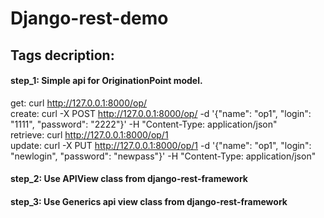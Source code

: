 Django-rest-demo
================

Tags decription:
---------------

#### step_1: Simple api for OriginationPoint model.



get: curl http://127.0.0.1:8000/op/ <br>
create: curl -X POST http://127.0.0.1:8000/op/ -d '{"name": "op1", "login": "1111", "password": "2222"}' -H "Content-Type: application/json" <br>
retrieve: curl http://127.0.0.1:8000/op/1 <br>
update: curl -X PUT http://127.0.0.1:8000/op/1 -d '{"name": "op1", "login": "newlogin", "password": "newpass"}' -H "Content-Type: application/json" <br>


#### step_2: Use APIView class from django-rest-framework


#### step_3: Use Generics api view class from django-rest-framework
 
